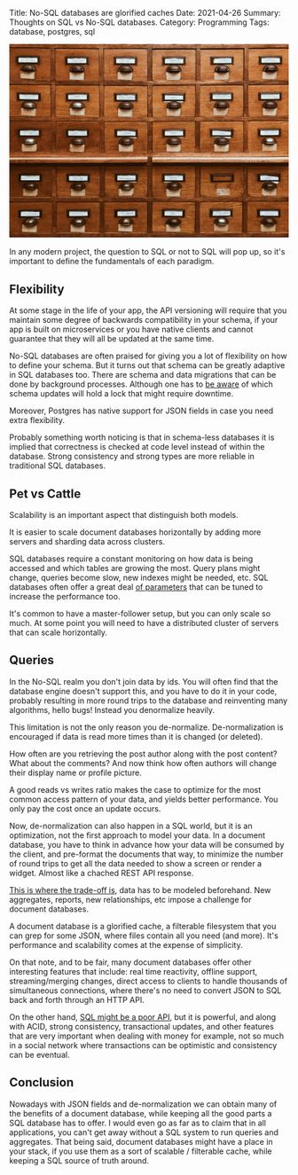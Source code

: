 Title: No-SQL databases are glorified caches
Date: 2021-04-26
Summary: Thoughts on SQL vs No-SQL databases.
Category: Programming
Tags: database, postgres, sql

![Photo by Jan Antonin Kolar](images/jan-antonin-kolar-lRoX0shwjUQ-unsplash.jpg "Archives - Photo by Jan Antonin Kolar")

In any modern project, the question to SQL or not to SQL will pop up, so it's important to define the fundamentals of each paradigm.


## Flexibility

At some stage in the life of your app, the API versioning will require that you maintain some degree of backwards compatibility in your schema, if your app is built on microservices or you have native clients and cannot guarantee that they will all be updated at the same time.

No-SQL databases are often praised for giving you a lot of flexibility on how to define your schema. But it turns out that schema can be greatly adaptive in SQL databases too. There are schema and data migrations that can be done by background processes. Although one has to [be aware](https://www.craigkerstiens.com/2017/09/10/better-postgres-migrations/) of which schema updates will hold a lock that might require downtime.

Moreover, Postgres has native support for JSON fields in case you need extra flexibility.

Probably something worth noticing is that in schema-less databases it is implied that correctness is checked at code level instead of within the database. Strong consistency and strong types are more reliable in traditional SQL databases.


## Pet vs Cattle

Scalability is an important aspect that distinguish both models. 

It is easier to scale document databases horizontally by adding more servers and sharding data across clusters.

SQL databases require a constant monitoring on how data is being accessed and which tables are growing the most. Query plans might change, queries become slow, new indexes might be needed, etc. 
SQL databases often offer a great deal [of parameters](https://postgresqlco.nf/tuning-guide) that can be tuned to increase the performance too.

It's common to have a master-follower setup, but you can only scale so much. At some point you will need to have a distributed cluster of servers that can scale horizontally.


## Queries 

In the No-SQL realm you don't join data by ids. You will often find that the database engine doesn't support this, and you have to do it in your code, probably resulting in more round trips to the database and reinventing many algorithms, hello bugs! Instead you denormalize heavily.

This limitation is not the only reason you de-normalize. De-normalization is encouraged if data is read more times than it is changed (or deleted).

How often are you retrieving the post author along with the post content? What about the comments? And now think how often authors will change their display name or profile picture.

A good reads vs writes ratio makes the case to optimize for the most common access pattern of your data, and yields better performance. You only pay the cost once an update occurs.

Now, de-normalization can also happen in a SQL world, but it is an optimization, not the first approach to model your data. In a document database, you have to think in advance how your data will be consumed by the client, and pre-format the documents that way, to minimize the number of round trips to get all the data needed to show a screen or render a widget. Almost like a chached REST API response.

[This is where the trade-off is](http://www.sarahmei.com/blog/2013/11/11/why-you-should-never-use-mongodb/), data has to be modeled beforehand. New aggregates, reports, new relationships, etc impose a challenge for document databases.

A document database is a glorified cache, a filterable filesystem that you can grep for some JSON, where files contain all you need (and more). It's performance and scalability comes at the expense of simplicity.

On that note, and to be fair, many document databases offer other interesting features that include: real time reactivity, offline support, streaming/merging changes, direct access to clients to handle thousands of simultaneous connections, where there's no need to convert JSON to SQL back and forth through an HTTP API.

On the other hand, [SQL might be a poor API](https://blog.nelhage.com/post/some-opinionated-sql-takes/), but it is powerful, and along with ACID, strong consistency, transactional updates, and other features that are very important when dealing with money for example, not so much in a social network where transactions can be optimistic and consistency can be eventual.


## Conclusion

Nowadays with JSON fields and de-normalization we can obtain many of the benefits of a document database, while keeping all the good parts a SQL database has to offer. I would even go as far as to claim that in all applications, you can't get away without a SQL system to run queries and aggregates. That being said, document databases might have a place in your stack, if you use them as a sort of scalable / filterable cache, while keeping a SQL source of truth around.